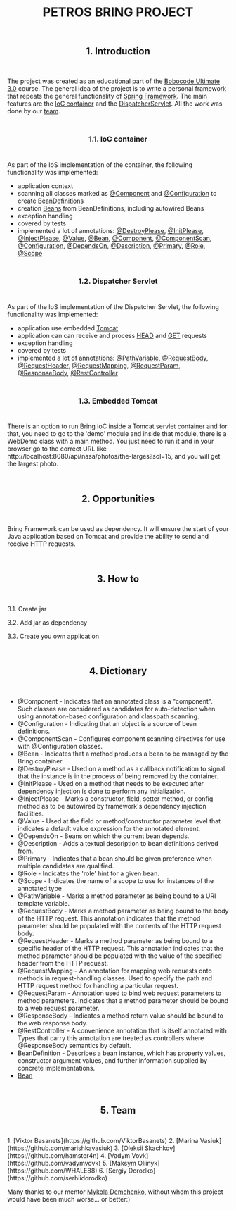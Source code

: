 <h1 id="head-id" style="text-align: center">PETROS BRING PROJECT</h1>

<h2 id="introduction-id" style="text-align: center; line-height: 4">1. Introduction</h2>

The project was created as an educational part of the [Bobocode Ultimate 3.0](https://www.bobocode.com/java-ultimate-3-0) course.
The general idea of the project is to write a personal framework that repeats the general functionality of [Spring Framework](https://spring.io/projects/spring-framework). The main features are the [IoC container](https://docs.spring.io/spring-framework/docs/3.2.x/spring-framework-reference/html/beans.html) and the [DispatcherServlet](https://docs.spring.io/spring-framework/reference/web/webmvc/mvc-servlet.html).
All the work was done by our [team](#team-id).

<h3 id="ioc-container-id" style="text-align: center; line-height: 4">1.1. IoC container</h3>

As part of the IoS implementation of the container, the following functionality was implemented:
- application context
- scanning all classes marked as [@Component](#dictionary-id) and [@Configuration](#dictionary-id) to create [BeanDefinitions](#dictionary-id)
- creation [Beans](#dictionary-id) from BeanDefinitions, including autowired Beans
- exception handling
- covered by tests
- implemented a lot of annotations: [@DestroyPlease](#dictionary-id), [@InitPlease](#dictionary-id), [@InjectPlease](#dictionary-id), [@Value](#dictionary-id), [@Bean](#dictionary-id), [@Component](#dictionary-id), [@ComponentScan](#dictionary-id), [@Configuration](#dictionary-id), [@DependsOn](#dictionary-id), [@Description](#dictionary-id), [@Primary](#dictionary-id), [@Role](#dictionary-id), [@Scope](#dictionary-id)



<h3 id="dispatcher-servlet-id" style="text-align: center; line-height: 4">1.2. Dispatcher Servlet</h3>

As part of the IoS implementation of the Dispatcher Servlet, the following functionality was implemented:
- application use embedded [Tomcat](https://tomcat.apache.org/)
- application can can receive and process [HEAD](https://en.wikipedia.org/wiki/HTTP#Request_methods) and [GET](https://en.wikipedia.org/wiki/HTTP#Request_methods) requests
- exception handling
- covered by tests
- implemented a lot of annotations: [@PathVariable](#dictionary-id), [@RequestBody](#dictionary-id), [@RequestHeader](#dictionary-id), [@RequestMapping](#dictionary-id), [@RequestParam](#dictionary-id), [@ResponseBody](#dictionary-id), [@RestController](#dictionary-id)

<h3 id="dispatcher-servlet-id" style="text-align: center; line-height: 4">1.3. Embedded Tomcat</h3>
There is an option to run Bring IoC inside a Tomcat servlet container and for that, you need to go to the 'demo' module and inside that module, there is a WebDemo class with a main method. You just need to run it and in your browser go to the correct URL like http://localhost:8080/api/nasa/photos/the-larges?sol=15, and you will get the largest photo.



<h2 id="opportunities-id" style="text-align: center; line-height: 4">2. Opportunities</h2>

Bring Framework can be used as dependency. It will ensure the start of your Java application based on Tomcat and provide the ability to send and receive HTTP requests.

<h2 id="how-to-id" style="text-align: center; line-height: 4">3. How to</h2>


3.1. Create jar

3.2. Add jar as dependency

3.3. Create you own application

<h2 id="dictionary-id" style="text-align: center; line-height: 4" >4. Dictionary</h2>

- @Component - Indicates that an annotated class is a "component". Such classes are considered as candidates for auto-detection when using annotation-based configuration and classpath scanning.
- @Configuration - Indicating that an object is a source of bean definitions.
- @ComponentScan - Configures component scanning directives for use with @Configuration classes.
- @Bean - Indicates that a method produces a bean to be managed by the Bring container.
- @DestroyPlease - Used on a method as a  callback notification to signal that the instance is in the  process of being removed by the container.
- @InitPlease - Used on a method that needs to be executed after dependency injection is done to perform any initialization.
- @InjectPlease - Marks a constructor, field, setter method, or config method as to be autowired by framework's dependency injection facilities.
- @Value - Used at the field or method/constructor parameter level that indicates a default value expression for the annotated element.
- @DependsOn - Beans on which the current bean depends.
- @Description - Adds a textual description to bean definitions derived from.
- @Primary - Indicates that a bean should be given preference when multiple candidates are qualified.
- @Role - Indicates the 'role' hint for a given bean.
- @Scope - Indicates the name of a scope to use for instances of the annotated type
- @PathVariable - Marks a method parameter as being bound to a URI template variable.
- @RequestBody - Marks a method parameter as being bound to the body of the HTTP request. This annotation indicates that the method parameter should be populated with the contents of the HTTP request body.
- @RequestHeader - Marks a method parameter as being bound to a specific header of the HTTP request. This annotation indicates that the method parameter should be populated with the value of the specified header from the HTTP request.
- @RequestMapping - An annotation for mapping web requests onto methods in request-handling classes. Used to specify the path and HTTP request method for handling a particular request.
- @RequestParam - Annotation used to bind web request parameters to method parameters. Indicates that a method parameter should be bound to a web request parameter.
- @ResponseBody - Indicates a method return value should be bound to the web response body.
- @RestController - A convenience annotation that is itself annotated with Types that carry this annotation are treated as controllers where @ResponseBody semantics by default.
- BeanDefinition - Describes a bean instance, which has property values, constructor argument values, and further information supplied by concrete implementations.
- [Bean](https://docs.spring.io/spring-framework/reference/core/beans/definition.html)


<h2 id="team-id" style="text-align: center; line-height: 4">5. Team</h2>
1. [Viktor Basanets](https://github.com/ViktorBasanets)
2. [Marina Vasiuk](https://github.com/marishkavasiuk)
3. [Oleksii Skachkov](https://github.com/hamster4n)
4. [Vadym Vovk](https://github.com/vadymvovk)
5. [Maksym Oliinyk](https://github.com/WHALE88)
6. [Sergiy Dorodko](https://github.com/serhiidorodko)

Many thanks to our mentor [Mykola Demchenko](https://github.com/mykolad4), without whom this project would have been much worse... or better:)
